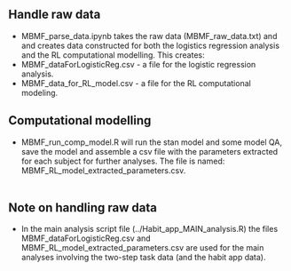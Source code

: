 ## Handle raw data
* MBMF_parse_data.ipynb takes the raw data (MBMF_raw_data.txt) and and creates data constructed for both the logistics regression analysis and the RL computational modelling. This creates:
* MBMF_dataForLogisticReg.csv - a file for the logistic regression analysis.
* MBMF_data_for_RL_model.csv - a file for the RL computational modeling. 

## Computational modelling
* MBMF_run_comp_model.R will run the stan model and some model QA, save the model and assemble a csv file with the parameters extracted for each subject for further analyses. The file is named: MBMF_RL_model_extracted_parameters.csv.
<br></br>

## Note on handling raw data
* In the main analysis script file (../Habit_app_MAIN_analysis.R) the files MBMF_dataForLogisticReg.csv and MBMF_RL_model_extracted_parameters.csv are used for the main analyses involving the two-step task data (and the habit app data).
